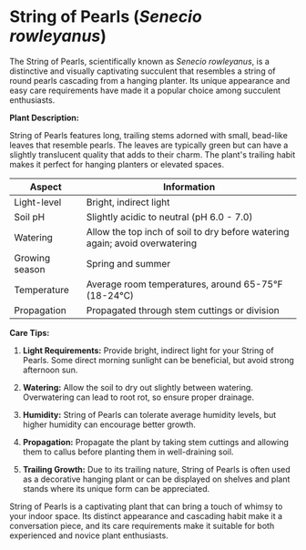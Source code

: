 # **String of Pearls** (_Senecio rowleyanus_)

The String of Pearls, scientifically known as _Senecio rowleyanus_, is a distinctive and visually captivating succulent that resembles a string of round pearls cascading from a hanging planter. Its unique appearance and easy care requirements have made it a popular choice among succulent enthusiasts.

**Plant Description:**

String of Pearls features long, trailing stems adorned with small, bead-like leaves that resemble pearls. The leaves are typically green but can have a slightly translucent quality that adds to their charm. The plant's trailing habit makes it perfect for hanging planters or elevated spaces.

| Aspect         | Information                                                                 |
| -------------- | --------------------------------------------------------------------------- |
| Light-level    | Bright, indirect light                                                      |
| Soil pH        | Slightly acidic to neutral (pH 6.0 - 7.0)                                   |
| Watering       | Allow the top inch of soil to dry before watering again; avoid overwatering |
| Growing season | Spring and summer                                                           |
| Temperature    | Average room temperatures, around 65-75°F (18-24°C)                         |
| Propagation    | Propagated through stem cuttings or division                                |

**Care Tips:**

1. **Light Requirements:** Provide bright, indirect light for your String of Pearls. Some direct morning sunlight can be beneficial, but avoid strong afternoon sun.

2. **Watering:** Allow the soil to dry out slightly between watering. Overwatering can lead to root rot, so ensure proper drainage.

3. **Humidity:** String of Pearls can tolerate average humidity levels, but higher humidity can encourage better growth.

4. **Propagation:** Propagate the plant by taking stem cuttings and allowing them to callus before planting them in well-draining soil.

5. **Trailing Growth:** Due to its trailing nature, String of Pearls is often used as a decorative hanging plant or can be displayed on shelves and plant stands where its unique form can be appreciated.

String of Pearls is a captivating plant that can bring a touch of whimsy to your indoor space. Its distinct appearance and cascading habit make it a conversation piece, and its care requirements make it suitable for both experienced and novice plant enthusiasts.
